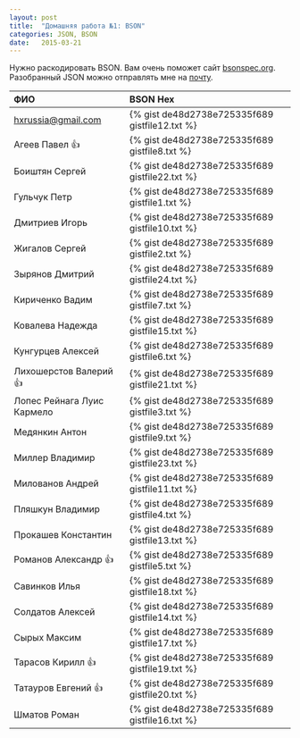 ```yaml
---
layout: post
title:  "Домашняя работа №1: BSON"
categories: JSON, BSON
date:   2015-03-21
---
```


Нужно раскодировать BSON. Вам очень поможет сайт [bsonspec.org](http://bsonspec.org).
Разобранный JSON можно отправлять мне на [почту](mailto:art@skbkontur.ru).

| ФИО                        | BSON Hex                                       |
|:---------------------------|:-----------------------------------------------|
| hxrussia@gmail.com         | {% gist de48d2738e725335f689 gistfile12.txt %} |
| Агеев Павел :+1:           | {% gist de48d2738e725335f689 gistfile8.txt %}  |
| Боиштян Сергей             | {% gist de48d2738e725335f689 gistfile22.txt %} |
| Гульчук Петр               | {% gist de48d2738e725335f689 gistfile1.txt %}  |
| Дмитриев Игорь             | {% gist de48d2738e725335f689 gistfile10.txt %} |
| Жигалов Сергей             | {% gist de48d2738e725335f689 gistfile2.txt %}  |
| Зырянов Дмитрий            | {% gist de48d2738e725335f689 gistfile24.txt %} |
| Кириченко Вадим            | {% gist de48d2738e725335f689 gistfile7.txt %}  |
| Ковалева Надежда           | {% gist de48d2738e725335f689 gistfile15.txt %} |
| Кунгурцев Алексей          | {% gist de48d2738e725335f689 gistfile6.txt %}  |
| Лихошерстов Валерий :+1:   | {% gist de48d2738e725335f689 gistfile21.txt %} |
| Лопес Рейнага Луис Кармело | {% gist de48d2738e725335f689 gistfile3.txt %}  |
| Медянкин Антон             | {% gist de48d2738e725335f689 gistfile9.txt %}  |
| Миллер Владимир            | {% gist de48d2738e725335f689 gistfile23.txt %} |
| Милованов Андрей           | {% gist de48d2738e725335f689 gistfile11.txt %} |
| Пляшкун Владимир           | {% gist de48d2738e725335f689 gistfile4.txt %}  |
| Прокашев Константин        | {% gist de48d2738e725335f689 gistfile13.txt %} |
| Романов Александр :+1:     | {% gist de48d2738e725335f689 gistfile5.txt %}  |
| Савинков Илья              | {% gist de48d2738e725335f689 gistfile18.txt %} |
| Солдатов Алексей           | {% gist de48d2738e725335f689 gistfile14.txt %} |
| Сырых Максим               | {% gist de48d2738e725335f689 gistfile17.txt %} |
| Тарасов Кирилл :+1:        | {% gist de48d2738e725335f689 gistfile19.txt %} |
| Татауров Евгений :+1:      | {% gist de48d2738e725335f689 gistfile20.txt %} |
| Шматов Роман               | {% gist de48d2738e725335f689 gistfile16.txt %} |

